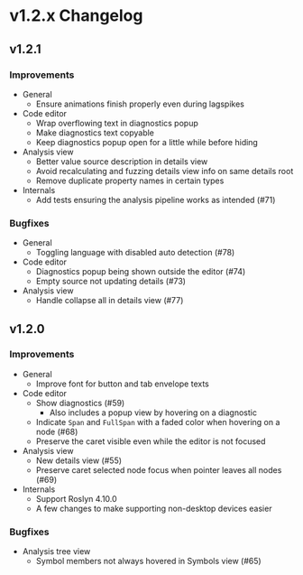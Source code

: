 # v1.2.x Changelog

## v1.2.1

### Improvements

- General
  - Ensure animations finish properly even during lagspikes
- Code editor
  - Wrap overflowing text in diagnostics popup
  - Make diagnostics text copyable
  - Keep diagnostics popup open for a little while before hiding
- Analysis view
  - Better value source description in details view
  - Avoid recalculating and fuzzing details view info on same details root
  - Remove duplicate property names in certain types
- Internals
  - Add tests ensuring the analysis pipeline works as intended (#71)

### Bugfixes

- General
  - Toggling language with disabled auto detection (#78)
- Code editor
  - Diagnostics popup being shown outside the editor (#74)
  - Empty source not updating details (#73)
- Analysis view
  - Handle collapse all in details view (#77)

## v1.2.0

### Improvements

- General
  - Improve font for button and tab envelope texts
- Code editor
  - Show diagnostics (#59)
    - Also includes a popup view by hovering on a diagnostic
  - Indicate `Span` and `FullSpan` with a faded color when hovering on a node (#68)
  - Preserve the caret visible even while the editor is not focused
- Analysis view
  - New details view (#55)
  - Preserve caret selected node focus when pointer leaves all nodes (#69)
- Internals
  - Support Roslyn 4.10.0
  - A few changes to make supporting non-desktop devices easier

### Bugfixes

- Analysis tree view
  - Symbol members not always hovered in Symbols view (#65)
